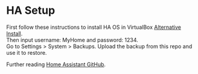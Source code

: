 # HA Setup
First follow these instructions to install HA OS in VirtualBox [Alternative Install](https://www.home-assistant.io/installation/alternative). <br />
Then input username: MyHome and password: 1234. <br />
Go to Settings > System > Backups. Upload the backup from this repo and use it to restore. <br />

Further reading [Home Assistant GitHub](https://github.com/home-assistant).

